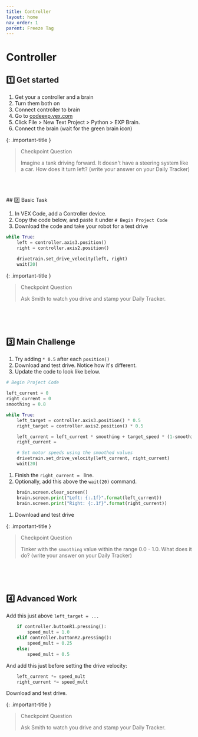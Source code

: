 ```yaml
---
title: Controller
layout: home
nav_order: 1
parent: Freeze Tag
---
```


# Controller

## 1️⃣ Get started

1. Get your a controller and a brain
1. Turn them both on
1. Connect controller to brain
1. Go to [codeexp.vex.com](codeexp.vex.com)
1. Click File > New Text Project > Python > EXP Brain.
1. Connect the brain (wait for the green brain icon)

{: .important-title }

> Checkpoint Question
>
> Imagine a tank driving forward. It doesn't have a steering system like a car. How does it turn left? (write your answer on your Daily Tracker)

<br>
<br>
<br>
## 2️⃣ Basic Task

1. In VEX Code, add a Controller device.
1. Copy the code below, and paste it under `# Begin Project Code`
1. Download the code and take your robot for a test drive

```python
while True:
    left = controller.axis3.position()
    right = controller.axis2.position()

    drivetrain.set_drive_velocity(left, right)
    wait(20)
```

{: .important-title }

> Checkpoint Question
>
> Ask Smith to watch you drive and stamp your Daily Tracker.

<br>
<br>
<br>

## 3️⃣ Main Challenge

1. Try adding `* 0.5` after each `position()`
1. Download and test drive. Notice how it's different.
1. Update the code to look like below.

```python
# Begin Project Code

left_current = 0
right_current = 0
smoothing = 0.8

while True:
    left_target = controller.axis3.position() * 0.5
    right_target = controller.axis2.position() * 0.5

    left_current = left_current * smoothing + target_speed * (1-smoothing)
    right_current =

    # Set motor speeds using the smoothed values
    drivetrain.set_drive_velocity(left_current, right_current)
    wait(20)

```

1. Finish the `right_current = ` line.
1. Optionally, add this above the `wait(20)` command.

```python
    brain.screen.clear_screen()
    brain.screen.print("Left: {:.1f}".format(left_current))
    brain.screen.print("Right: {:.1f}".format(right_current))
```

1. Download and test drive

{: .important-title }

> Checkpoint Question
>
> Tinker with the `smoothing` value within the range 0.0 - 1.0. What does it do? (write your answer on your Daily Tracker)

<br>
<br>
<br>

## 4️⃣ Advanced Work

Add this just above `left_target = ...`

```python
    if controller.buttonR1.pressing():
        speed_mult = 1.0
    elif controller.buttonR2.pressing():
        speed_mult = 0.25
    else:
        speed_mult = 0.5
```

And add this just before setting the drive velocity:

```python
    left_current *= speed_mult
    right_current *= speed_mult
```

Download and test drive.

{: .important-title }

> Checkpoint Question
>
> Ask Smith to watch you drive and stamp your Daily Tracker.
